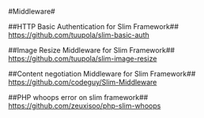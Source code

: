 #Middleware#

##HTTP Basic Authentication for Slim Framework##
https://github.com/tuupola/slim-basic-auth

##Image Resize Middleware for Slim Framework##
https://github.com/tuupola/slim-image-resize

##Content negotiation Middleware for Slim Framework##
https://github.com/codeguy/Slim-Middleware

##PHP whoops error on slim framework##
https://github.com/zeuxisoo/php-slim-whoops
